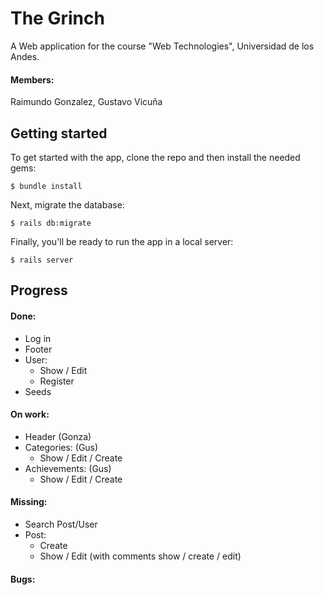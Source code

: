 # The Grinch
A Web application for the course "Web Technologies", Universidad de los Andes.
#### Members:
Raimundo Gonzalez,
Gustavo Vicuña
## Getting started

To get started with the app, clone the repo and then install the needed gems:

```
$ bundle install
```

Next, migrate the database:

```
$ rails db:migrate
```

Finally, you'll be ready to run the app in a local server:

```
$ rails server
```
## Progress
#### Done:
* Log in
* Footer
* User:
    * Show / Edit
    * Register
* Seeds

#### On work:
* Header (Gonza)
* Categories: (Gus)
    * Show / Edit / Create
* Achievements: (Gus)
    * Show / Edit / Create
    
#### Missing:
* Search Post/User
* Post:
    * Create
    * Show / Edit (with comments show / create / edit)
#### Bugs:
